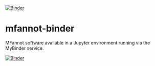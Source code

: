 [![Binder](https://mybinder.org/badge.svg)](https://mybinder.org/v2/gh/fomightez/mfannot-binder/master?fiplepath=index.ipynb)

# mfannot-binder
MFannot software available in a Jupyter environment running via the MyBinder service.


[![Binder](https://mybinder.org/badge.svg)](https://mybinder.org/v2/gh/fomightez/mfannot-binder/master?fiplepath=index.ipynb)